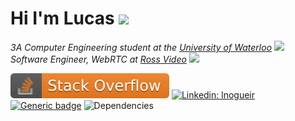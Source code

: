 # Hi I'm Lucas <img src="https://media.giphy.com/media/108JHWB1hruZnq/giphy.gif" width="30">

<p><i>3A Computer Engineering student at the <a href="https://uwaterloo.ca/">University of Waterloo</a> <img src="https://media.giphy.com/media/gkKrQRFf3e60UUDZjG/giphy.gif" width="30"><br/>Software Engineer, WebRTC at <a href="https://www.rossvideo.com/">Ross Video</a> <img src="https://media.giphy.com/media/WUlplcMpOCEmTGBtBW/giphy.gif" width="30"></i></p>

[![Stack Overflow](https://raw.githubusercontent.com/lnogueir/lnogueir/master/shields/stackoverflow.svg)](https://stackoverflow.com/users/11348579/lnogueir) [![Linkedin: lnogueir](https://img.shields.io/badge/-lnogueir-blue?style=flat-square&logo=Linkedin&logoColor=white&link=https://www.linkedin.com/in/lnogueir/)](https://www.linkedin.com/in/lnogueir/) [![Generic badge](https://img.shields.io/badge/good%20employee-yes-<>.svg)](#) ![Dependencies](https://img.shields.io/badge/dependencies-coffee-purple)


